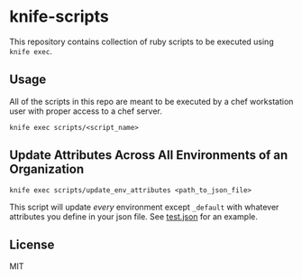 # knife-scripts

This repository contains collection of ruby scripts to be executed using `knife exec`.

## Usage

All of the scripts in this repo are meant to be executed by a chef workstation user with proper access to a chef server.

```
knife exec scripts/<script_name>
```

## Update Attributes Across All Environments of an Organization

```
knife exec scripts/update_env_attributes <path_to_json_file>
```

This script will update _every_ environment except `_default` with whatever attributes you define in your json file. See [test.json](./test.json) for an example.

## License

MIT
